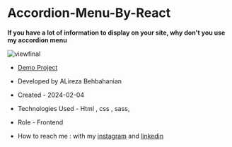 # Accordion-Menu-By-React

**If you have a lot of information to display on your site, why don't you use my accordion menu**

![viewfinal](https://github.com/alirezabeb/simplesite/assets/155749930/af43c4ce-d878-4f43-a5f7-c3d1345224c3)

- [Demo Project](https://alirezabeb.github.io/simplesite/)

- Developed by ALireza Behbahanian

- Created - 2024-02-04

- Technologies Used - Html , css , sass, 

- Role - Frontend

- How to reach me : with my [instagram](https://www.instagram.com/pouria_farahani_developer) and [linkedin](https://www.linkedin.com/in/pouria-farahani-developer)
